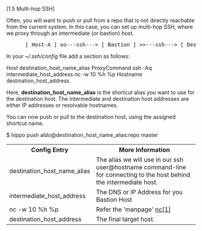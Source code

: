 &#91;<a name="ssh">1.5 Multi-hop SSH</a>]

Often, you will want to push or pull from a repo that is not directly reachable
from the current system. In this case, you can set up multi-hop SSH, where we
proxy through an intermediate (or bastion) host. 

<pre>
      [ Host-A ] oo---ssh---> [ Bastion ] >>---ssh---> [ Destination ]
</pre>

In your _~/.ssh/config_ file add a section as follows:

<!--(block|syntax("apache"))-->
Host destination_host_name_alias
	ProxyCommand ssh -Aq intermediate_host_address nc -w 10 %h %p
	Hostname destination_host_address
<!--(end)-->

Here, **destination_host_name_alias** is the shortcut alias you want to use for the
destination host. The intermediate and destination host addresses are either IP
addresses or resolvable hostnames.

You can now push or pull to the destination host, using the assigned shortcut
name.

<!--(block|syntax("bash"))-->
$ hippo push aldo@destination_host_name_alias:repo master
<!--(end)-->

<table>
	<tr><th>Config Entry</th>
		<th>More Information</th>
	</tr>
	<tr><td>destination_host_name_alias</td>
		<td>The alias we will use in our ssh user@hostname command-line
		for connecting to the host behind the intermediate host.</td>
	</tr>
	<tr><td>intermediate_host_address</td>
		<td>The DNS or IP Address for you Bastion Host</td>
	</tr>
	<tr><td>nc -w 10 %h %p</td>
		<td>Refer the 'manpage' 
		<a href="http://www.openbsd.org/cgi-bin/man.cgi?query=nc&apropos=0&sektion=0&manpath=OpenBSD+Current&arch=i386&format=html">nc(1)</a></td>
	</tr>
	<tr><td>destination_host_address</td>
		<td>The final target host.</td>
	</tr>
</table>
